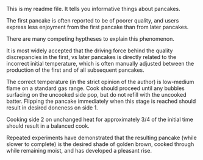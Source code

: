 This is my readme file. It tells you informative things about pancakes.

The first pancake is often reported to be of poorer quality, and users express less enjoyment from the first pancake than from later pancakes.

There are many competing hyptheses to explain this phenomenon.

It is most widely accepted that the driving force behind the quality discrepancies in the first, vs later pancakes is directly related to the incorrect initial temperature, which is often manually adjusted between the production of the first and of all subsequent pancakes.

The correct temperature (in the strict opinion of the author) is low-medium flame on a standard gas range. Cook should proceed until any bubbles surfacing on the uncooked side pop, but do not refill with the uncooked batter. Flipping the pancake immediately when this stage is reached should result in desired doneness on side 1.

Cooking side 2 on unchanged heat for approximately 3/4 of the initial time should result in a balanced cook.

Repeated experiments have demonstrated that the resulting pancake (while slower to complete) is the desired shade of golden brown, cooked through while remaining moist, and has developed a pleasant rise.
